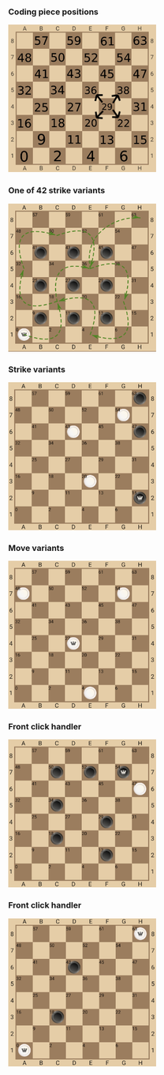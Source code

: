 
### Coding piece positions ###

<img height="300" src="./img/1.png" width="300"/>

### One of 42 strike variants ###
<img height="300" src="./img/2.png" width="300"/>

### Strike variants ###
<img height="300" src="./img/3.png" width="300"/>

### Move variants ###

<img height="300" src="./img/4.png" width="300"/>

### Front click handler ###

<img height="300" src="./img/5.png" width="300"/>

### Front click handler ###

<img height="300" src="./img/6.png" width="300"/>

